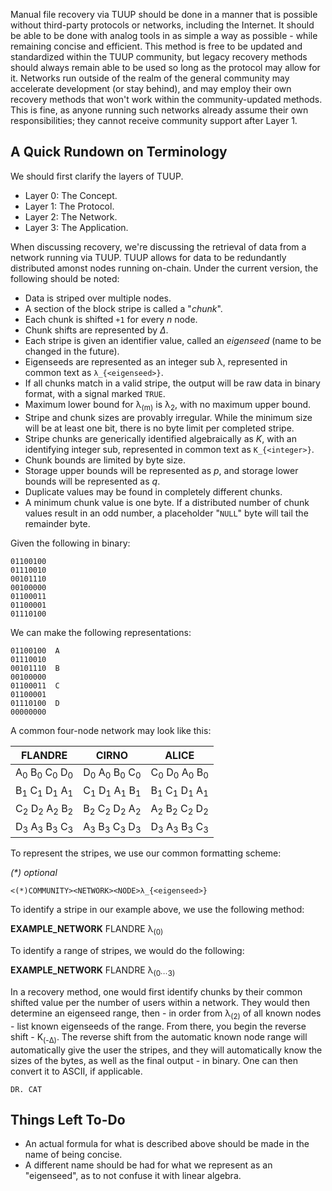 Manual file recovery via TUUP should be done in a manner that is possible without third-party protocols or networks, including the Internet. It should be able to be done with analog tools in as simple a way as possible - while
remaining concise and efficient. This method is free to be updated and standardized within the TUUP community, but legacy recovery methods should always remain able to be used so long as the protocol may allow for it. Networks 
run outside of the realm of the general community may accelerate development (or stay behind), and may employ their own recovery methods that won't work within the community-updated methods. This is fine, as anyone running
such networks already assume their own responsibilities; they cannot receive community support after Layer 1.

## A Quick Rundown on Terminology

We should first clarify the layers of TUUP.

- Layer 0: The Concept.
- Layer 1: The Protocol.
- Layer 2: The Network.
- Layer 3: The Application.

When discussing recovery, we're discussing the retrieval of data from a network running via TUUP. TUUP allows for data to be redundantly distributed amonst nodes running on-chain. Under the current version, the following should be noted:

- Data is striped over multiple nodes.
- A section of the block stripe is called a "_chunk_".
- Each chunk is shifted `+1` for every _n_ node.
- Chunk shifts are represented by _Δ_.
- Each stripe is given an identifier value, called an _eigenseed_ (name to be changed in the future).
- Eigenseeds are represented as an integer sub λ, represented in common text as `λ_{<eigenseed>}`.
- If all chunks match in a valid stripe, the output will be raw data in binary format, with a signal marked `TRUE`.
- Maximum lower bound for λ<sub>(m)</sub> is λ<sub>2</sub>, with no maximum upper bound.
- Stripe and chunk sizes are provably irregular. While the minimum size will be at least one bit, there is no byte limit per completed stripe.
- Stripe chunks are generically identified algebraically as _K_, with an identifying integer sub, represented in common text as `K_{<integer>}`.
- Chunk bounds are limited by byte size.
- Storage upper bounds will be represented as _p_, and storage lower bounds will be represented as _q_.
- Duplicate values may be found in completely different chunks.
- A minimum chunk value is one byte. If a distributed number of chunk values result in an odd number, a placeholder "`NULL`" byte will tail the remainder byte.

Given the following in binary:
```
01100100
01110010
00101110
00100000
01100011
01100001
01110100
```
We can make the following representations:
```
01100100  A
01110010
00101110  B
00100000
01100011  C
01100001
01110100  D
00000000
```
A common four-node network may look like this:

| FLANDRE | CIRNO | ALICE |
| ------- | ----- | ----- |
| A<sub>0</sub> B<sub>0</sub> C<sub>0</sub> D<sub>0</sub> | D<sub>0</sub> A<sub>0</sub> B<sub>0</sub> C<sub>0</sub> | C<sub>0</sub> D<sub>0</sub> A<sub>0</sub> B<sub>0</sub> | 
| B<sub>1</sub> C<sub>1</sub> D<sub>1</sub> A<sub>1</sub> | C<sub>1</sub> D<sub>1</sub> A<sub>1</sub> B<sub>1</sub> | B<sub>1</sub> C<sub>1</sub> D<sub>1</sub> A<sub>1</sub> |
| C<sub>2</sub> D<sub>2</sub> A<sub>2</sub> B<sub>2</sub> | B<sub>2</sub> C<sub>2</sub> D<sub>2</sub> A<sub>2</sub> | A<sub>2</sub> B<sub>2</sub> C<sub>2</sub> D<sub>2</sub> |
| D<sub>3</sub> A<sub>3</sub> B<sub>3</sub> C<sub>3</sub> | A<sub>3</sub> B<sub>3</sub> C<sub>3</sub> D<sub>3</sub> | D<sub>3</sub> A<sub>3</sub> B<sub>3</sub> C<sub>3</sub> |

To represent the stripes, we use our common formatting scheme:

_(*) optional_

`<(*)COMMUNITY><NETWORK><NODE>λ_{<eigenseed>}`

To identify a stripe in our example above, we use the following method:

**EXAMPLE_NETWORK** FLANDRE λ<sub>(0)</sub>

To identify a range of stripes, we would do the following:

**EXAMPLE_NETWORK** FLANDRE λ<sub>(0⋯3)</sub>

In a recovery method, one would first identify chunks by their common shifted value per the number of users within a network. They would then determine an eigenseed range, then - in order from λ<sub>(2)</sub> of all known nodes - list
known eigenseeds of the range. From there, you begin the reverse shift - K<sub>(-Δ)</sub>. The reverse shift from the automatic known node range will automatically give the user the stripes, and they will automatically know the sizes of
the bytes, as well as the final output - in binary. One can then convert it to ASCII, if applicable.

`DR. CAT`

## Things Left To-Do

- An actual formula for what is described above should be made in the name of being concise.
- A different name should be had for what we represent as an "eigenseed", as to not confuse it with linear algebra.
